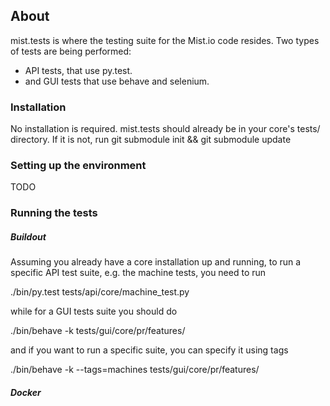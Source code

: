 ## About
mist.tests is where the testing suite for the Mist.io code resides. Two types of tests are being performed:

- API tests, that use py.test.
- and GUI tests that use behave and selenium.

### Installation

No installation is required. mist.tests should already be in your core's tests/ directory. If it is not, run git submodule init && git submodule update

### Setting up the environment

TODO

### Running the tests

##### Buildout

Assuming you already have a core installation up and running, to run a specific API test suite, e.g. the machine tests, you need to run

./bin/py.test tests/api/core/machine_test.py

while for a GUI tests suite you should do

./bin/behave -k tests/gui/core/pr/features/

and if you want to run a specific suite, you can specify it using tags

./bin/behave -k --tags=machines tests/gui/core/pr/features/

##### Docker
